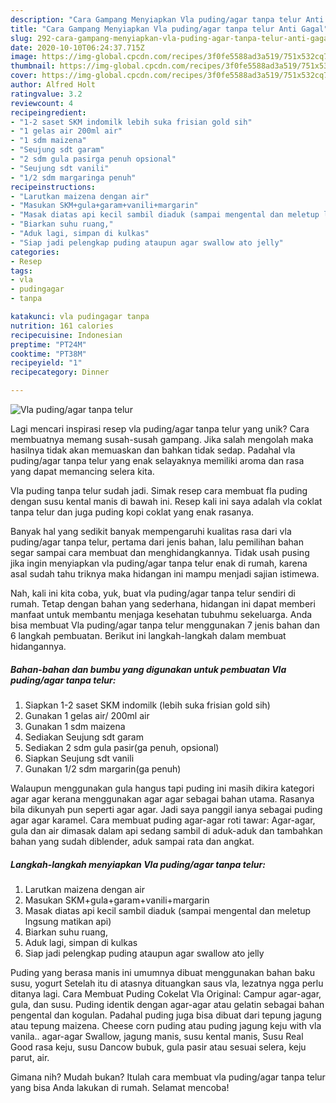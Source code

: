 ```yaml
---
description: "Cara Gampang Menyiapkan Vla puding/agar tanpa telur Anti Gagal"
title: "Cara Gampang Menyiapkan Vla puding/agar tanpa telur Anti Gagal"
slug: 292-cara-gampang-menyiapkan-vla-puding-agar-tanpa-telur-anti-gagal
date: 2020-10-10T06:24:37.715Z
image: https://img-global.cpcdn.com/recipes/3f0fe5588ad3a519/751x532cq70/vla-pudingagar-tanpa-telur-foto-resep-utama.jpg
thumbnail: https://img-global.cpcdn.com/recipes/3f0fe5588ad3a519/751x532cq70/vla-pudingagar-tanpa-telur-foto-resep-utama.jpg
cover: https://img-global.cpcdn.com/recipes/3f0fe5588ad3a519/751x532cq70/vla-pudingagar-tanpa-telur-foto-resep-utama.jpg
author: Alfred Holt
ratingvalue: 3.2
reviewcount: 4
recipeingredient:
- "1-2 saset SKM indomilk lebih suka frisian gold sih"
- "1 gelas air 200ml air"
- "1 sdm maizena"
- "Seujung sdt garam"
- "2 sdm gula pasirga penuh opsional"
- "Seujung sdt vanili"
- "1/2 sdm margaringa penuh"
recipeinstructions:
- "Larutkan maizena dengan air"
- "Masukan SKM+gula+garam+vanili+margarin"
- "Masak diatas api kecil sambil diaduk (sampai mengental dan meletup lngsung matikan api)"
- "Biarkan suhu ruang,"
- "Aduk lagi, simpan di kulkas"
- "Siap jadi pelengkap puding ataupun agar swallow ato jelly"
categories:
- Resep
tags:
- vla
- pudingagar
- tanpa

katakunci: vla pudingagar tanpa 
nutrition: 161 calories
recipecuisine: Indonesian
preptime: "PT24M"
cooktime: "PT38M"
recipeyield: "1"
recipecategory: Dinner

---
```



![Vla puding/agar tanpa telur](https://img-global.cpcdn.com/recipes/3f0fe5588ad3a519/751x532cq70/vla-pudingagar-tanpa-telur-foto-resep-utama.jpg)

Lagi mencari inspirasi resep vla puding/agar tanpa telur yang unik? Cara membuatnya memang susah-susah gampang. Jika salah mengolah maka hasilnya tidak akan memuaskan dan bahkan tidak sedap. Padahal vla puding/agar tanpa telur yang enak selayaknya memiliki aroma dan rasa yang dapat memancing selera kita.

Vla puding tanpa telur sudah jadi. Simak resep cara membuat fla puding dengan susu kental manis di bawah ini. Resep kali ini saya adalah vla coklat tanpa telur dan juga puding kopi coklat yang enak rasanya.

Banyak hal yang sedikit banyak mempengaruhi kualitas rasa dari vla puding/agar tanpa telur, pertama dari jenis bahan, lalu pemilihan bahan segar sampai cara membuat dan menghidangkannya. Tidak usah pusing jika ingin menyiapkan vla puding/agar tanpa telur enak di rumah, karena asal sudah tahu triknya maka hidangan ini mampu menjadi sajian istimewa.


Nah, kali ini kita coba, yuk, buat vla puding/agar tanpa telur sendiri di rumah. Tetap dengan bahan yang sederhana, hidangan ini dapat memberi manfaat untuk membantu menjaga kesehatan tubuhmu sekeluarga. Anda bisa membuat Vla puding/agar tanpa telur menggunakan 7 jenis bahan dan 6 langkah pembuatan. Berikut ini langkah-langkah dalam membuat hidangannya.

<!--inarticleads1-->

##### Bahan-bahan dan bumbu yang digunakan untuk pembuatan Vla puding/agar tanpa telur:

1. Siapkan 1-2 saset SKM indomilk (lebih suka frisian gold sih)
1. Gunakan 1 gelas air/ 200ml air
1. Gunakan 1 sdm maizena
1. Sediakan Seujung sdt garam
1. Sediakan 2 sdm gula pasir(ga penuh, opsional)
1. Siapkan Seujung sdt vanili
1. Gunakan 1/2 sdm margarin(ga penuh)


Walaupun menggunakan gula hangus tapi puding ini masih dikira kategori agar agar kerana menggunakan agar agar sebagai bahan utama. Rasanya bila dikunyah pun seperti agar agar. Jadi saya panggil ianya sebagai puding agar agar karamel. Cara membuat puding agar-agar roti tawar: Agar-agar, gula dan air dimasak dalam api sedang sambil di aduk-aduk dan tambahkan bahan yang sudah diblender, aduk sampai rata dan angkat. 

<!--inarticleads2-->

##### Langkah-langkah menyiapkan Vla puding/agar tanpa telur:

1. Larutkan maizena dengan air
1. Masukan SKM+gula+garam+vanili+margarin
1. Masak diatas api kecil sambil diaduk (sampai mengental dan meletup lngsung matikan api)
1. Biarkan suhu ruang,
1. Aduk lagi, simpan di kulkas
1. Siap jadi pelengkap puding ataupun agar swallow ato jelly


Puding yang berasa manis ini umumnya dibuat menggunakan bahan baku susu, yogurt Setelah itu di atasnya dituangkan saus vla, lezatnya ngga perlu ditanya lagi. Cara Membuat Puding Cokelat Vla Original: Campur agar-agar, gula, dan susu. Puding identik dengan agar-agar atau gelatin sebagai bahan pengental dan kogulan. Padahal puding juga bisa dibuat dari tepung jagung atau tepung maizena. Cheese corn puding atau puding jagung keju with vla vanila.. agar-agar Swallow, jagung manis, susu kental manis, Susu Real Good rasa keju, susu Dancow bubuk, gula pasir atau sesuai selera, keju parut, air. 

Gimana nih? Mudah bukan? Itulah cara membuat vla puding/agar tanpa telur yang bisa Anda lakukan di rumah. Selamat mencoba!
